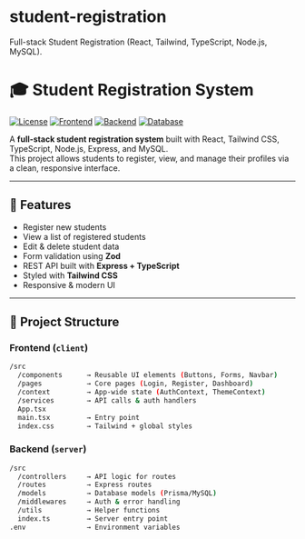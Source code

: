 # student-registration
Full-stack Student Registration (React, Tailwind, TypeScript, Node.js, MySQL).

# 🎓 Student Registration System

[![License](https://img.shields.io/badge/License-MIT-blue)](LICENSE)
[![Frontend](https://img.shields.io/badge/Frontend-React-blue?logo=react)](https://reactjs.org/)
[![Backend](https://img.shields.io/badge/Backend-Node.js-green?logo=node.js)](https://nodejs.org/)
[![Database](https://img.shields.io/badge/Database-MySQL-blue?logo=mysql)](https://www.mysql.com/)

A **full-stack student registration system** built with React, Tailwind CSS, TypeScript, Node.js, Express, and MySQL.  
This project allows students to register, view, and manage their profiles via a clean, responsive interface.

---

## 🚀 Features
- Register new students
- View a list of registered students
- Edit & delete student data
- Form validation using **Zod**
- REST API built with **Express + TypeScript**
- Styled with **Tailwind CSS**
- Responsive & modern UI

---

## 📁 Project Structure

### Frontend (`client`)
```bash
/src
  /components      → Reusable UI elements (Buttons, Forms, Navbar)
  /pages           → Core pages (Login, Register, Dashboard)
  /context         → App-wide state (AuthContext, ThemeContext)
  /services        → API calls & auth handlers
  App.tsx
  main.tsx         → Entry point
  index.css        → Tailwind + global styles
```

### Backend (`server`)
```bash
/src
  /controllers     → API logic for routes
  /routes          → Express routes
  /models          → Database models (Prisma/MySQL)
  /middlewares     → Auth & error handling
  /utils           → Helper functions
  index.ts         → Server entry point
.env               → Environment variables
```